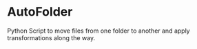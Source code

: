 # AutoFolder
 Python Script to move files from one folder to another and apply transformations along the way.

